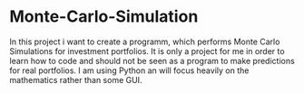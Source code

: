 # Monte-Carlo-Simulation
In this project i want to create a programm, which performs Monte Carlo Simulations for investment portfolios. It is only a project for me in order to learn how to code and should not be seen as a program to make predictions for real portfolios. I am using Python an will focus heavily on the mathematics rather than some GUI. 

